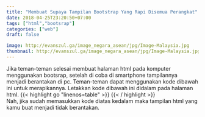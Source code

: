 ```yaml
---
title: "Membuat Supaya Tampilan Bootstrap Yang Rapi Disemua Perangkat"
date: 2018-04-25T23:20:50+07:00
tags: ["html","bootsrap"]
categories: ["web"]
draft: false

image: http://evanszul.ga/image_negara_asean/jpg/Image-Malaysia.jpg
thumbnail: http://evanszul.ga/image_negara_asean/jpg/Image-Malaysia.jpg
---
```


Jika teman-teman selesai membuat halaman html pada komputer menggunakan bootsrap, setelah di coba di smartphone tampilannya menjadi berantakan di pc. Teman-teman dapat menggunakan kode dibawah ini untuk merapikannya. Letakkan kode dibawah ini didalam <head> pada halaman html.
{{< highlight go "linenos=table" >}}
<meta name="viewport" content="width=device-width,initial-scale=1">
{{< / highlight >}}</br>
Nah, jika sudah memasukkan kode diatas kedalam <head> maka tampilan html yang kamu buat menjadi tidak berantakan.
